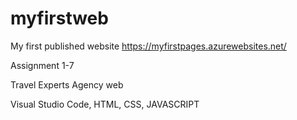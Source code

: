 # myfirstweb

My first published website
https://myfirstpages.azurewebsites.net/

Assignment 1-7

Travel Experts Agency web

Visual Studio Code, HTML, CSS, JAVASCRIPT
